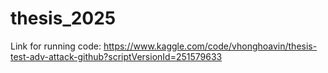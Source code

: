 # thesis_2025
Link for running code: https://www.kaggle.com/code/vhonghoavin/thesis-test-adv-attack-github?scriptVersionId=251579633